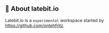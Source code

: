 ## 🤖 About latebit.io

Latebit.io is a `experimental` workspace started by https://github.com/ontehfritz. 
